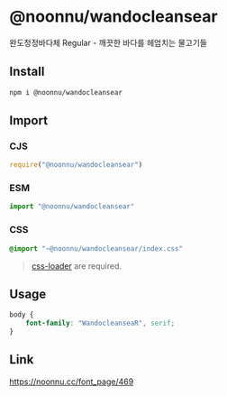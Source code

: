 # @noonnu/wandocleansear
완도청정바다체 Regular - 깨끗한 바다를 헤엄치는 물고기들

## Install
```sh
npm i @noonnu/wandocleansear
```
## Import
### CJS
```js
require("@noonnu/wandocleansear")
```
### ESM
```js
import "@noonnu/wandocleansear"
```
### CSS 
```css
@import "~@noonnu/wandocleansear/index.css"
```
> [css-loader](https://github.com/webpack-contrib/css-loader) are required.

## Usage
```css
body {
    font-family: "WandocleanseaR", serif;
}
```

## Link
https://noonnu.cc/font_page/469